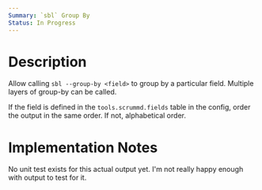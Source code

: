 ```yaml
---
Summary: `sbl` Group By
Status: In Progress
---
```


# Description

Allow calling `sbl --group-by <field>` to group by a particular field. Multiple layers of group-by can be called.

If the field is defined in the `tools.scrummd.fields` table in the config, order the output in the same order. If not, alphabetical order.

# Implementation Notes

No unit test exists for this actual output yet. I'm not really happy enough with output to test for it.
